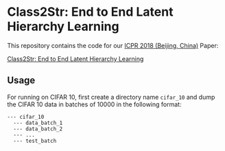 # Class2Str: End to End Latent Hierarchy Learning

This repository contains the code for our [ICPR 2018 (Beijing, China)](http://www.icpr2018.org/) Paper:

[Class2Str: End to End Latent Hierarchy Learning](https://arxiv.org/abs/1808.06675)

## Usage

For running on CIFAR 10, first create a directory name `cifar_10` and dump the CIFAR 10 data in batches of 10000 in the following format:

```
--- cifar_10
  --- data_batch_1
  --- data_batch_2
  --- ...
  --- test_batch

```


